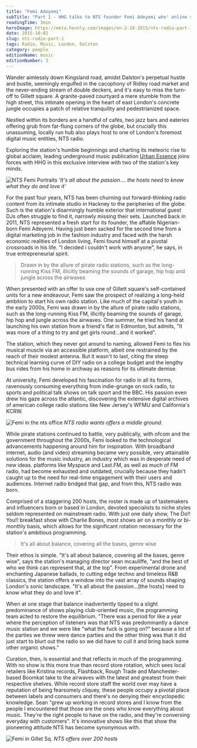 ```yaml
---
title: "Femi Adeyemi"
subTitle: "Part 1 - HHG talks to NTS founder Femi Adeyemi who' online station is making radio waves across the globe"
readingTime: 3min
heroImage: https://meta.hevnly.com/images/on-2-10-2015/nts-radio-part-1-ntshero.jpg
date: 2015-10-02
slug: nts-radio-part-1
tags: Radio, Music, London, Dalston
category: people
editionName: music
editionNumber: 3
---
```


Wander aimlessly down Kingsland road, amidst Dalston's perpetual hustle and bustle, seemingly engulfed in the cacophony of Ridley road market and the never-ending stream of double deckers, and it's easy to miss the turn-off to Gillett square. A granite-paved courtyard a mere stumble from the high street, this intimate opening in the heart of east London's concrete jungle occupies a patch of relative tranquility and pedestrianized space.

Nestled within its borders are a handful of cafés, two jazz bars and eateries offering grub from far-flung corners of the globe, but crucially this unassuming, locally run hub also plays host to one of London's foremost digital music entities, NTS radio.

Exploring the station's humble beginnings and charting its meteoric rise to global acclaim, leading underground music publication [Urban Essence](http://www.urban-essence.net/) joins forces with HHG in this exclusive interview with two of the station's key minds.

![NTS Femi Portraits](https://meta.hevnly.com/images/on-2-10-2015/nts-radio-part-1-fotorcreated13.jpg)
*'It's all about the passion…. the hosts need to know what they do and love it'*

For the past four years, NTS has been churning out forward-thinking radio content from its intimate studio in Hackney to the peripheries of the globe. Such is the station's disarmingly humble exterior that international guest DJs often struggle to find it, narrowly missing their sets. Launched back in 2011, NTS represented a fresh start for its founder, the affable Nigerian-born Femi Adeyemi. Having just been sacked for the second time from a digital marketing job in the fashion industry and faced with the harsh economic realities of London living, Femi found himself at a pivotal crossroads in his life. "I decided i couldn't work with anyone", he says, in true entrepreneurial spirit.

> Drawn in by the allure of pirate radio stations, such as the long-running Kiss FM, illicitly beaming the sounds of garage, hip hop and jungle across the airwaves

When presented with an offer to use one of Gillett square's self-contained units for a new endeavour, Femi saw the prospect of realizing a long-held ambition to start his own radio station. Like much of the capital's youth in the early 2000s, Femi was drawn in by the allure of pirate radio stations, such as the long-running Kiss FM, illicitly beaming the sounds of garage, hip hop and jungle across the airwaves. One summer, he tried his hand at launching his own station from a friend's flat in Edmonton, but admits, "It was more of a thing to try and get girls round…and it worked".

The station, which they never got around to naming, allowed Femi to flex his musical muscle via an accessible platform, albeit one restrained by the reach of their modest antenna. But it wasn't to last, citing the steep technical learning curve of DIY radio on a college budget and the lengthy bus rides from his home in archway as reasons for its ultimate demise.

At university, Femi developed his fascination for radio in all its forms, ravenously consuming everything from indie-grunge on rock radio, to sports and political talk shows on talk sport and the BBC. His passion even drew his gaze across the atlantic, discovering the extensive digital archives of american college radio stations like New Jersey's WFMU and California's KCRW.

![Femi in the nts office](https://meta.hevnly.com/images/on-2-10-2015/nts-radio-part-1-0008.jpg)
*NTS radio wants offers a middle ground.*

While pirate stations continued to battle, very publically, with ofcom and the government throughout the 2000s, Femi looked to the technological advancements happening around him for inspiration. With broadband internet, audio (and video) streaming became very possible, very attainable solutions for the music industry, an industry which was in desperate need of new ideas. platforms like Myspace and Last.FM, as well as much of FM radio, had become exhausted and outdated, crucially because they hadn't caught up to the need for real-time engagement with their users and audiences. Internet radio bridged that gap, and from this, NTS radio was born.

Comprised of a staggering 200 hosts, the roster is made up of tastemakers and influencers born or based in London, devoted specialists to niche styles seldom represented on mainstream radio. With just one daily show, The Do!! You!! breakfast show with Charlie Bones, most shows air on a monthly or bi-monthly basis, which allows for the significant rotation necessary for the station's ambitious programming.

> It's all about balance, covering all the bases, genre wise

Their ethos is simple. "It's all about balance, covering all the bases, genre wise", says the station's managing director sean mcauliffe, "and the best of who we think can represent that, at the top". From experimental drone and enchanting Japanese ballads, to cutting edge techno and timeless R&B classics, the station offers a window into the vast array of sounds shaping London's sonic landscape. "It's all about the passion…[the hosts] need to know what they do and love it".

When at one stage that balance inadvertently tipped to a slight predominance of shows playing club-oriented music, the programming team acted to restore the equilibrium. "There was a period for like a year where the perception of listeners was that NTS was predominantly a dance music station and we were like "what the fuck is going on?" because a lot of the parties we threw were dance parties and the other thing was that it did just start to blurt out the radio so we did have to cull it and bring back some other organic shows."

Curation, then, is essential and that reflects in much of the programming. With no show is this more true than record store rotation, which sees local retailers like Kristina records, Flashback, Rough Trade and Manchester-based Boomkat take to the airwaves with the latest and greatest from their respective shelves. While record store staff the world over may have a reputation of being fearsomely cliquey, these people occupy a pivotal place between labels and consumers and there's no denying their encyclopedic knowledge. Sean "grew up working in record stores and I know from the people I encountered that those are the ones who know everything about music. They're the right people to have on the radio, and they're conversing everyday with customers". It's innovative shows like this that show the pioneering attitude NTS has become synonymous with.

![Femi in Gillet Sq.](https://meta.hevnly.com/images/on-2-10-2015/nts-radio-part-1-28-0.jpg)
*NTS offers over 200 hosts*
